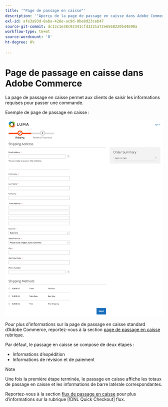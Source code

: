 ```yaml
---
title: '"Page de passage en caisse"'
description: '"Aperçu de la page de passage en caisse dans Adobe Commerce."'
exl-id: afe3a93d-8aba-428e-ac9d-0be8d23ceb47
source-git-commit: dc13c1e38c92341cfd3221a72e6568220b44690a
workflow-type: tm+mt
source-wordcount: '0'
ht-degree: 0%

---
```


# Page de passage en caisse dans Adobe Commerce

La page de passage en caisse permet aux clients de saisir les informations requises pour passer une commande.

Exemple de page de passage en caisse :

![Page Passage en caisse](assets/checkout-page.png)

Pour plus d’informations sur la page de passage en caisse standard d’Adobe Commerce, reportez-vous à la section [page de passage en caisse](https://docs.magento.com/user-guide/quick-tour/checkout-page.html) rubrique.

Par défaut, le passage en caisse se compose de deux étapes :

- Informations d’expédition
- Informations de révision et de paiement

>[!NOTE]
>
> Une fois la première étape terminée, le passage en caisse affiche les totaux de passage en caisse et les informations de barre latérale correspondantes.

Reportez-vous à la section [flux de passage en caisse](../quick-checkout/checkout-flow.md) pour plus d’informations sur la rubrique [!DNL Quick Checkout] flux.
